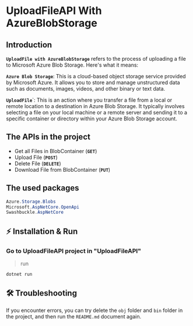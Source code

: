 # UploadFileAPI With AzureBlobStorage

## Introduction
**`UploadFile with AzureBlobStorage`** refers to the process of uploading a file to Microsoft Azure Blob Storage. Here's what it means:

**`Azure Blob Storage`**: This is a cloud-based object storage service provided by Microsoft Azure. It allows you to store and manage unstructured data such as documents, images, videos, and other binary or text data.

**`UploadFile`**`: This is an action where you transfer a file from a local or remote location to a destination in Azure Blob Storage. It typically involves selecting a file on your local machine or a remote server and sending it to a specific container or directory within your Azure Blob Storage account.

## The APIs in the project
* Get all Files in BlobContainer (**`GET`**)
* Upload File (**`POST`**)
* Delete File (**`DELETE`**)
* Download File from BlobContainer (**`PUT`**)
## The used packages
```cs
Azure.Storage.Blobs
Microsoft.AspNetCore.OpenApi
Swashbuckle.AspNetCore
```

## ⚡ Installation & Run
### Go to UploadFileAPI project in "UploadFileAPI"
>run 
```sh
dotnet run
```
## 🛠️ Troubleshooting
If you encounter errors, you can try delete the `obj` folder and `bin` folder in the project, and then run the `README.md` document again.
